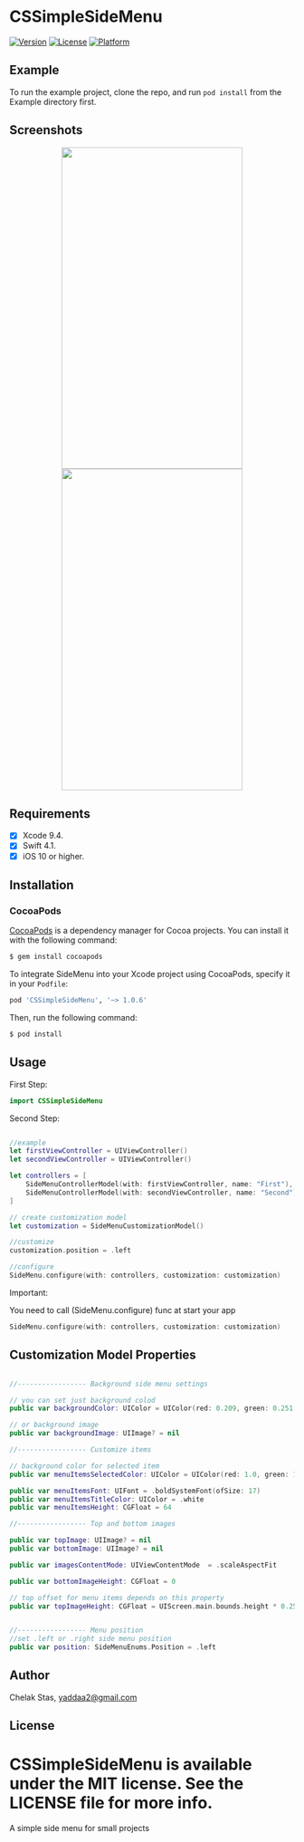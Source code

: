 # CSSimpleSideMenu

[![Version](https://img.shields.io/cocoapods/v/CSSimpleSideMenu.svg?style=flat)](https://cocoapods.org/pods/CSSimpleSideMenu)
[![License](https://img.shields.io/cocoapods/l/CSSimpleSideMenu.svg?style=flat)](https://cocoapods.org/pods/CSSimpleSideMenu)
[![Platform](https://img.shields.io/cocoapods/p/CSSimpleSideMenu.svg?style=flat)](https://cocoapods.org/pods/CSSimpleSideMenu)

## Example

To run the example project, clone the repo, and run `pod install` from the Example directory first.

## Screenshots

<div align="center">
    <img src="https://raw.githubusercontent.com/yaddaa/CSSimpleSideMenu/master/etc/Screenshot.png" width="320px" height="568px"</img> 
    <img src="https://raw.githubusercontent.com/yaddaa/CSSimpleSideMenu/master/etc/Screenshot2.png" width="320px" height="568px"</img> 
</div>

## Requirements
- [x] Xcode 9.4.
- [x] Swift 4.1.
- [x] iOS 10 or higher.

## Installation
### CocoaPods

[CocoaPods](http://cocoapods.org) is a dependency manager for Cocoa projects. You can install it with the following command:

```bash
$ gem install cocoapods
```

To integrate SideMenu into your Xcode project using CocoaPods, specify it in your `Podfile`:

```ruby
pod 'CSSimpleSideMenu', '~> 1.0.6'
```

Then, run the following command:

```bash
$ pod install
```

## Usage

First Step:
```swift
import CSSimpleSideMenu
```

Second Step:
```swift

//example
let firstViewController = UIViewController()
let secondViewController = UIViewController()

let controllers = [
    SideMenuControllerModel(with: firstViewController, name: "First"),
    SideMenuControllerModel(with: secondViewController, name: "Second")
]

// create customization model
let customization = SideMenuCustomizationModel()

//customize
customization.position = .left

//configure
SideMenu.configure(with: controllers, customization: customization)
```
Important:

You need to call (SideMenu.configure) func at start your app

```swift
SideMenu.configure(with: controllers, customization: customization)
```

## Customization Model Properties

```swift

//----------------- Background side menu settings

// you can set just background colod
public var backgroundColor: UIColor = UIColor(red: 0.209, green: 0.251, blue: 0.311, alpha: 1)

// or background image
public var backgroundImage: UIImage? = nil

//----------------- Customize items

// background color for selected item
public var menuItemsSelectedColor: UIColor = UIColor(red: 1.0, green: 1.0, blue: 1.0, alpha: 0.1)

public var menuItemsFont: UIFont = .boldSystemFont(ofSize: 17)
public var menuItemsTitleColor: UIColor = .white
public var menuItemsHeight: CGFloat = 64

//----------------- Top and bottom images

public var topImage: UIImage? = nil
public var bottomImage: UIImage? = nil

public var imagesContentMode: UIViewContentMode  = .scaleAspectFit

public var bottomImageHeight: CGFloat = 0

// top offset for menu items depends on this property
public var topImageHeight: CGFloat = UIScreen.main.bounds.height * 0.25


//----------------- Menu position
//set .left or .right side menu position
public var position: SideMenuEnums.Position = .left

```

## Author

Chelak Stas, yaddaa2@gmail.com

## License

CSSimpleSideMenu is available under the MIT license. See the LICENSE file for more info.
=======
A simple side menu for small projects

